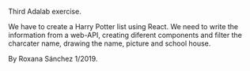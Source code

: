 Third Adalab exercise. 

We have to create a Harry Potter list using React. 
We need to write the information from a web-API, creating diferent components and filter the charcater name, drawing the name, picture and school house.

By Roxana Sánchez 1/2019.